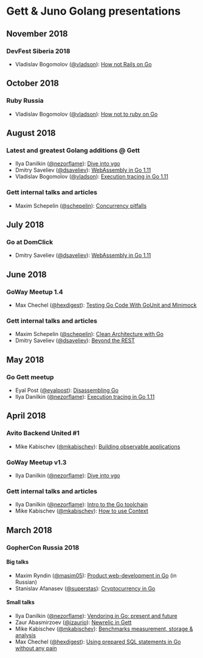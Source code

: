 # Gett & Juno Golang presentations

## November 2018

### DevFest Siberia 2018

- Vladislav Bogomolov ([@vladson](https://github.com/vladson)): [How not Rails on Go](https://talks.godoc.org/github.com/gettaxi/go-talks/2018/11/how_not_rails_on_go/main.slide)

## October 2018

### Ruby Russia

- Vladislav Bogomolov ([@vladson](https://github.com/vladson)): [How not to ruby on Go](https://talks.godoc.org/github.com/gettaxi/go-talks/2018/10/how-not-to-ruby-on-go/main.slide)

## August 2018

### Latest and greatest Golang additions @ Gett

- Ilya Danilkin ([@nezorflame](https://github.com/nezorflame)): [Dive into vgo](https://talks.godoc.org/github.com/gettaxi/go-talks/2018/08/dive-into-vgo-v2/dive-into-vgo.slide)
- Dmitry Saveliev ([@dsaveliev](https://dsaveliev.github.io/)): [WebAssembly in Go 1.11](https://talks.godoc.org/github.com/gettaxi/go-talks/2018/07/go-wasm/main.slide)
- Vladislav Bogomolov ([@vladson](https://github.com/vladson)): [Execution tracing in Go 1.11](https://talks.godoc.org/github.com/gettaxi/go-talks/2018/08/execution-tracing/main.slide)

### Gett internal talks and articles

- Maxim Schepelin ([@schepelin](https://github.com/schepelin)): [Concurrency pitfalls](https://schepelin-concurrency-pitfalls.surge.sh/)

## July 2018

### Go at DomClick

- Dmitry Saveliev ([@dsaveliev](https://dsaveliev.github.io/)): [WebAssembly in Go 1.11](https://talks.godoc.org/github.com/gettaxi/go-talks/2018/07/go-wasm/main.slide)

## June 2018

### GoWay Meetup 1.4

- Max Chechel ([@hexdigest](https://github.com/hexdigest)): [Testing Go Code With GoUnit and Minimock](https://github.com/gettaxi/go-talks/blob/master/2018/06/gounit_minimock.pdf)

### Gett internal talks and articles

- Maxim Schepelin ([@schepelin](https://github.com/schepelin)): [Clean Architecture with Go](http://schepelin-clean-architecture-with-go.surge.sh/)
- Dmitry Saveliev ([@dsaveliev](https://dsaveliev.github.io/)): [Beyond the REST](https://talks.godoc.org/github.com/gettaxi/go-talks/2018/06/api-protocols/main.slide)

## May 2018

### Go Gett meetup

- Eyal Post ([@eyalpost](https://github.com/eyalpost)): [Disassembling Go](https://github.com/gettaxi/go-talks/blob/master/2018/05/go-gett/disassembling-go/DisassemblingGo.pdf)
- Ilya Danilkin ([@nezorflame](https://github.com/nezorflame)): [Execution tracing in Go 1.11](https://talks.godoc.org/github.com/gettaxi/go-talks/2018/05/go-gett/execution-tracing-in-go1.11/main.slide)

## April 2018

### Avito Backend United #1

- Mike Kabischev ([@mkabischev](https://github.com/mkabischev)): [Building observable applications](https://go-talks.appspot.com/github.com/mkabischev/go-talks/2018-04-18-avito/presentation.slide)

### GoWay Meetup v1.3

- Ilya Danilkin ([@nezorflame](https://github.com/nezorflame)): [Dive into vgo](https://talks.godoc.org/github.com/gettaxi/go-talks/2018/04/goway-meetup-v1.3/dive-into-vgo/dive-into-vgo.slide)

### Gett internal talks and articles

- Ilya Danilkin ([@nezorflame](https://github.com/nezorflame)): [Intro to the Go toolchain](https://talks.godoc.org/github.com/gettaxi/go-talks/2018/04/go-toolchain/go-toolchain.slide)
- Mike Kabischev ([@mkabischev](https://github.com/mkabischev)): [How to use Context](https://go-talks.appspot.com/github.com/mkabischev/go-talks/2018-04-27-go-gett-context/presentation.slide)

## March 2018

### GopherCon Russia 2018

#### Big talks

- Maxim Ryndin ([@masim05](https://github.com/masim05)): [Product web-development in Go](https://github.com/gettaxi/go-talks/blob/master/2018/03/gophercon-russia-2018/big-talks/product-web-development/GoConfRU18.pdf) (in Russian)
- Stanislav Afanasev ([@superstas](https://github.com/superstas)): [Cryptocurrency in Go](https://github.com/superstas/talks/blob/master/2018/03/cryptocurrency_in_go.pdf)

#### Small talks

- Ilya Danilkin ([@nezorflame](https://github.com/nezorflame)): [Vendoring in Go: present and future](https://talks.godoc.org/github.com/gettaxi/go-talks/2018/03/gophercon-russia-2018/small-talks/vendoring/vendoring.slide)
- Zaur Abasmirzoev ([@izaurio](https://github.com/izaurio)): [Newrelic in Gett](https://talks.godoc.org/github.com/gettaxi/go-talks/2018/03/gophercon-russia-2018/small-talks/newrelic/newrelic.slide)
- Mike Kabischev ([@mkabischev](https://github.com/mkabischev)): [Benchmarks measurement, storage & analysis](https://go-talks.appspot.com/github.com/mkabischev/go-talks/2018-03-17-gophercon-russia/presentation.slide)
- Max Chechel ([@hexdigest](https://github.com/hexdigest)): [Using prepared SQL statements in Go without any pain](https://t.co/jdj1ivWCeS)
